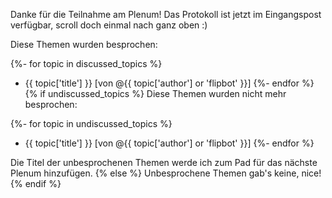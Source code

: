 Danke für die Teilnahme am Plenum! Das Protokoll ist jetzt im Eingangspost verfügbar, scroll doch einmal nach ganz oben :)

Diese Themen wurden besprochen:

{%- for topic in discussed_topics %}
- {{ topic['title'] }} [von @{{ topic['author'] or 'flipbot' }}]
{%- endfor %}
{% if undiscussed_topics %}
Diese Themen wurden nicht mehr besprochen:

{%- for topic in undiscussed_topics %}
- {{ topic['title'] }} [von @{{ topic['author'] or 'flipbot' }}]
{%- endfor %}

Die Titel der unbesprochenen Themen werde ich zum Pad für das nächste Plenum hinzufügen.
{% else %}
Unbesprochene Themen gab's keine, nice!
{% endif %}

